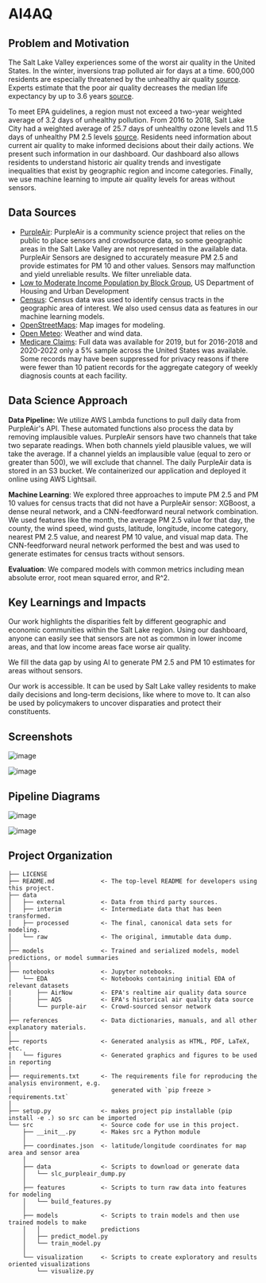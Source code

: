 # AI4AQ

## Problem and Motivation
The Salt Lake Valley experiences some of the worst air quality in the United States. In the winter, inversions trap polluted air for days at a time. 600,000 residents are especially threatened by the unhealthy air quality [source](https://www.iqair.com/us/usa/utah/salt-lake-city). Experts estimate that the poor air quality decreases the median life expectancy by up to 3.6 years [source](https://www.mdpi.com/2073-4433/11/11/1238).

To meet EPA guidelines, a region must not exceed a two-year weighted average of 3.2 days of unhealthy pollution. From 2016 to 2018, Salt Lake City had a weighted average of 25.7 days of unhealthy ozone levels and 11.5 days of unhealthy PM 2.5 levels [source](https://www.iqair.com/us/usa/utah/salt-lake-city). Residents need information about current air quality to make informed decisions about their daily actions. We present such information in our dashboard. Our dashboard also allows residents to understand historic air quality trends and investigate inequalities that exist by geographic region and income categories. Finally, we use machine learning to impute air quality levels for areas without sensors.

## Data Sources
- [PurpleAir](https://community.purpleair.com/c/data/7): PurpleAir is a community science project that relies on the public to place sensors and crowdsource data, so some geographic areas in the Salt Lake Valley are not represented in the available data. PurpleAir Sensors are designed to accurately measure PM 2.5 and provide estimates for PM 10 and other values. Sensors may malfunction and yield unreliable results. We filter unreliable data.
- [Low to Moderate Income Population by Block Group](https://hudgis-hud.opendata.arcgis.com/datasets/HUD::low-to-moderate-income-population-by-block-group/about), US Department of Housing and Urban Development 
- [Census](https://www.census.gov/data.html): Census data was used to identify census tracts in the geographic area of interest. We also used census data as features in our machine learning models.
- [OpenStreetMaps](https://www.openstreetmap.org/#map=4/38.00/-95.80): Map images for modeling.
- [Open Meteo](https://open-meteo.com/): Weather and wind data.
- [Medicare Claims](https://data.cms.gov/provider-characteristics/hospitals-and-other-facilities/provider-of-services-file-hospital-non-hospital-facilities): Full data was available for 2019, but for 2016-2018 and 2020-2022 only a 5% sample across the United States was available. Some records may have been suppressed for privacy reasons if there were fewer than 10 patient records for the aggregate category of weekly diagnosis counts at each facility.

## Data Science Approach
**Data Pipeline:** We utilize AWS Lambda functions to pull daily data from PurpleAir's API. These automated functions also process the data by removing implausible values. PurpleAir sensors have two channels that take two separate readings. When both channels yield plausible values, we will take the average. If a channel yields an implausible value (equal to zero or greater than 500), we will exclude that channel. The daily PurpleAir data is stored in an S3 bucket. We containerized our application and deployed it online using AWS Lightsail. 

**Machine Learning**: We explored three approaches to impute PM 2.5 and PM 10 values for census tracts that did not have a PurpleAir sensor: XGBoost, a dense neural network, and a CNN-feedforward neural network combination. We used features like the month, the average PM 2.5 value for that day, the county, the wind speed, wind gusts, latitude, longitude, income category, nearest PM 2.5 value, and nearest PM 10 value, and visual map data. The CNN-feedforward neural network performed the best and was used to generate estimates for census tracts without sensors.

**Evaluation**: We compared models with common metrics including mean absolute error, root mean squared error, and R^2.

## Key Learnings and Impacts
Our work highlights the disparities felt by different geographic and economic communities within the Salt Lake region. Using our dashboard, anyone can easily see that sensors are not as common in lower income areas, and that low income areas face worse air quality.

We fill the data gap by using AI to generate PM 2.5 and PM 10 estimates for areas without sensors.

Our work is accessible. It can be used by Salt Lake valley residents to make daily decisions and long-term decisions, like where to move to. It can also be used by policymakers to uncover disparaties and protect their constituents. 

## Screenshots
![image](https://github.com/user-attachments/assets/196949fe-5cf3-48ed-808e-e75f9bd7f30d)

![image](https://github.com/user-attachments/assets/b1c100a1-ac3c-42f3-8508-420b0090e8c9)

## Pipeline Diagrams
![image](https://github.com/user-attachments/assets/ba9b5428-dc0d-415a-aded-35f0ee3de0f1)

![image](https://github.com/user-attachments/assets/c845df17-4ec1-442e-8619-3df4594e6dc6)

## Project Organization

    ├── LICENSE
    ├── README.md             <- The top-level README for developers using this project.
    ├── data   
    │   ├── external          <- Data from third party sources.
    │   ├── interim           <- Intermediate data that has been transformed.
    │   ├── processed         <- The final, canonical data sets for modeling.
    │   └── raw               <- The original, immutable data dump.
    │   
    ├── models                <- Trained and serialized models, model predictions, or model summaries
    │   
    ├── notebooks             <- Jupyter notebooks.
    │   └── EDA               <- Notebooks containing initial EDA of relevant datasets
    |       ├── AirNow        <- EPA's realtime air quality data source
    |       ├── AQS           <- EPA's historical air quality data source
    │       └── purple-air    <- Crowd-sourced sensor network
    │   
    ├── references            <- Data dictionaries, manuals, and all other explanatory materials.
    │   
    ├── reports               <- Generated analysis as HTML, PDF, LaTeX, etc.
    │   └── figures           <- Generated graphics and figures to be used in reporting
    │   
    ├── requirements.txt      <- The requirements file for reproducing the analysis environment, e.g.
    │                            generated with `pip freeze > requirements.txt`
    │   
    ├── setup.py              <- makes project pip installable (pip install -e .) so src can be imported
    └── src                   <- Source code for use in this project.
        ├── __init__.py       <- Makes src a Python module
        │
        ├── coordinates.json  <- latitude/longitude coordinates for map area and sensor area
        │
        ├── data              <- Scripts to download or generate data
        │   └── slc_purpleair_dump.py
        │
        ├── features          <- Scripts to turn raw data into features for modeling
        │   └── build_features.py
        │
        ├── models            <- Scripts to train models and then use trained models to make
        │   │                 predictions
        │   ├── predict_model.py
        │   └── train_model.py
        │
        └── visualization     <- Scripts to create exploratory and results oriented visualizations
            └── visualize.py
